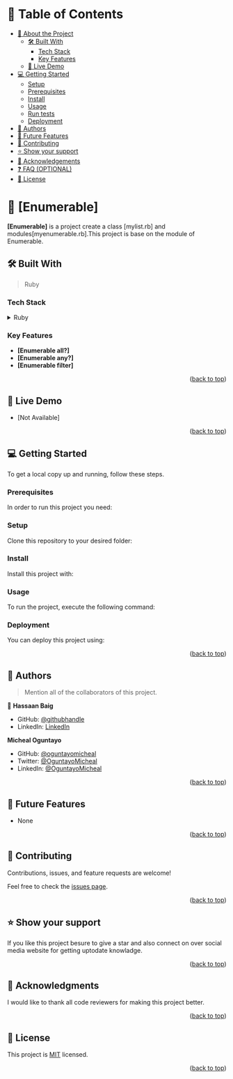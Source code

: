 <a name="readme-top"></a>


# 📗 Table of Contents

- [📖 About the Project](#about-project)
  - [🛠 Built With](#built-with)
    - [Tech Stack](#tech-stack)
    - [Key Features](#key-features)
  - [🚀 Live Demo](#live-demo)
- [💻 Getting Started](#getting-started)
  - [Setup](#setup)
  - [Prerequisites](#prerequisites)
  - [Install](#install)
  - [Usage](#usage)
  - [Run tests](#run-tests)
  - [Deployment](#triangular_flag_on_post-deployment)
- [👥 Authors](#authors)
- [🔭 Future Features](#future-features)
- [🤝 Contributing](#contributing)
- [⭐️ Show your support](#support)
- [🙏 Acknowledgements](#acknowledgements)
- [❓ FAQ (OPTIONAL)](#faq)
- [📝 License](#license)



# 📖 [Enumerable] <a name="about-project"></a>

**[Enumerable]** is a project create a class [mylist.rb] and modules[myenumerable.rb].This project is base on the module of Enumerable.

## 🛠 Built With <a name="built-with"></a>

> Ruby

### Tech Stack <a name="tech-stack"></a>
<details>

  <summary>Ruby</summary>
  <ul>
    <li><a href="https://docs.rubocop.org/">Ruby</a></li>
  </ul>
</details>


### Key Features <a name="key-features"></a>

- **[Enumerable all?]**
- **[Enumerable any?]**
- **[Enumerable filter]**

<p align="right">(<a href="#readme-top">back to top</a>)</p>



## 🚀 Live Demo <a name="live-demo"></a>

- [Not Available]

<p align="right">(<a href="#readme-top">back to top</a>)</p>



## 💻 Getting Started <a name="getting-started"></a>

To get a local copy up and running, follow these steps.

### Prerequisites

In order to run this project you need:

<!--
Example command:

```sh
 bundle install
```
 -->

### Setup

Clone this repository to your desired folder:

<!--
Example commands:

```sh
  cd my-folder
  git clone https://github.com/oguntayomicheal/Enumerable.git
```
--->

### Install

Install this project with:

<!--
Example command:

```sh
  cd Enumerable
  bundle install
```
--->

### Usage

To run the project, execute the following command:

<!--
Example command:

```sh
  ruby mylist.rb
```
--->

### Deployment

You can deploy this project using:

<!--
Example:

```sh

```
 -->

<p align="right">(<a href="#readme-top">back to top</a>)</p>

## 👥 Authors <a name="authors"></a>

> Mention all of the collaborators of this project.

👤 **Hassaan Baig**

- GitHub: [@githubhandle](https://github.com/Hassaanjbaig-code)
- LinkedIn: [LinkedIn](https://linkedin.com/in/hassaan-jawwad-baig)

 **Micheal Oguntayo**

- GitHub: [@oguntayomicheal](https://github.com/oguntayomicheal) 
- Twitter:  [@OguntayoMicheal](https://twitter.com/Oguns_micky) 
- LinkedIn: [@OguntayoMicheal](https://www.linkedin.com/in/ogunsmicky/)

<p align="right">(<a href="#readme-top">back to top</a>)</p>

## 🔭 Future Features <a name="future-features"></a>

- None

<p align="right">(<a href="#readme-top">back to top</a>)</p>



## 🤝 Contributing <a name="contributing"></a>

Contributions, issues, and feature requests are welcome!

Feel free to check the [issues page](../../issues/).

<p align="right">(<a href="#readme-top">back to top</a>)</p>



## ⭐️ Show your support <a name="support"></a>

If you like this project besure to give a star and also connect on over social media website for getting uptodate knowladge.

<p align="right">(<a href="#readme-top">back to top</a>)</p>

<!-- ACKNOWLEDGEMENTS -->

## 🙏 Acknowledgments <a name="acknowledgements"></a>

I would like to thank all code reviewers for making this project better.

<p align="right">(<a href="#readme-top">back to top</a>)</p>

<!-- LICENSE -->

## 📝 License <a name="license"></a>

This project is [MIT](./LICENSE) licensed.

<p align="right">(<a href="#readme-top">back to top</a>)</p>

